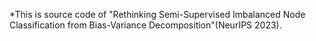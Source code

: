 *This is source code of "Rethinking Semi-Supervised Imbalanced Node Classification from Bias-Variance Decomposition"(NeurIPS 2023).
